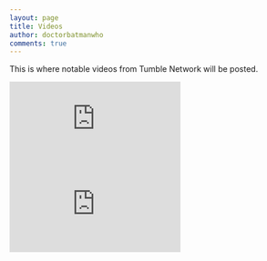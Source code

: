 ```yaml
---
layout: page
title: Videos
author: doctorbatmanwho
comments: true
---
```

This is where notable videos from Tumble Network will be posted.
<div class="row">
<iframe class="col s12 m6 l3" height="auto" src="https://www.youtube.com/embed/kCKvhAHqbiI" frameborder="0" allowfullscreen></iframe>
<iframe class="col s12 m6 l3" height="auto" src="https://www.youtube.com/embed/3jbujxBNobc" frameborder="0" allowfullscreen></iframe>



<!-- TO DBW: Add new VIDEOS above this COMMENT
     
ALSO FOR EVERY NEW VIDEO PLEASE CHANGE...
width="###" ==>  class="col s12 m6 l3"
height="###" ==> height="auto"
-->
</div>
